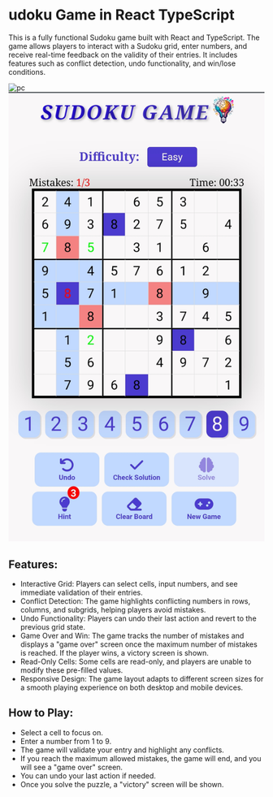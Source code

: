 # udoku Game in React TypeScript
This is a fully functional Sudoku game built with React and TypeScript. The game allows players to interact with a Sudoku grid, enter numbers, and receive real-time feedback on the validity of their entries. It includes features such as conflict detection, undo functionality, and win/lose conditions.

![pc](./main/game-pc-Screenshot.png)
![mobile](./game-mobile-Screenshot.jpg)

## Features:
- Interactive Grid: Players can select cells, input numbers, and see immediate validation of their entries.
- Conflict Detection: The game highlights conflicting numbers in rows, columns, and subgrids, helping players avoid mistakes.
- Undo Functionality: Players can undo their last action and revert to the previous grid state.
- Game Over and Win: The game tracks the number of mistakes and displays a "game over" screen once the maximum number of mistakes is reached. If the player wins, a victory screen is shown.
- Read-Only Cells: Some cells are read-only, and players are unable to modify these pre-filled values.
- Responsive Design: The game layout adapts to different screen sizes for a smooth playing experience on both desktop and mobile devices.
## How to Play:
- Select a cell to focus on.
- Enter a number from 1 to 9.
- The game will validate your entry and highlight any conflicts.
- If you reach the maximum allowed mistakes, the game will end, and you will see a "game over" screen.
- You can undo your last action if needed.
- Once you solve the puzzle, a "victory" screen will be shown.
